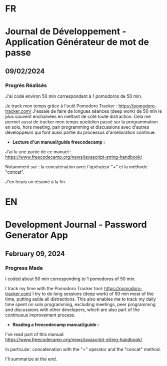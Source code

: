 # FR

# Journal de Développement - Application Générateur de mot de passe

## 09/02/2024

### Progrès Réalisés

J'ai codé environ 50 min correspondant à 1 pomodoros de 50 min.

Je track mon temps grâce à l'outil Pomodoro Tracker : https://pomodoro-tracker.com/
J'essaie de faire de longues séances (deep work) de 50 min le plus souvent enchaînées en mettant de côté toute distraction.
Cela me permet aussi de tracker mon temps quotidien passé sur la programmation en solo, hors meeting, pair programming et discussions avec d'autres développeurs qui font aussi partie du processus d'amélioration continue.

- **Lecture d'un manuel/guide freecodecamp :**

J'ai lu une partie de ce manuel : https://www.freecodecamp.org/news/javascript-string-handbook/

Notamment sur : la concatenation avec l'opérateur "+" et la méthode "concat".

J'en ferais un résumé à la fin.

# EN

# Development Journal - Password Generator App

## February 09, 2024

### Progress Made

I coded about 50 min corresponding to 1 pomodoros of 50 min.

I track my time with the Pomodoro Tracker tool: https://pomodoro-tracker.com/
I try to do long sessions (deep work) of 50 min most of the time, putting aside all distractions.
This also enables me to track my daily time spent on solo programming, excluding meetings, peer programming and discussions with other developers, which are also part of the continuous improvement process.

- **Reading a freecodecamp manual/guide :**

I've read part of this manual: https://www.freecodecamp.org/news/javascript-string-handbook/

In particular: concatenation with the "+" operator and the "concat" method.

I'll summarize at the end.
